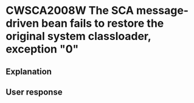 # CWSCA2008W The SCA message-driven bean fails to restore the original system classloader, exception "0"

## Explanation

## User response
